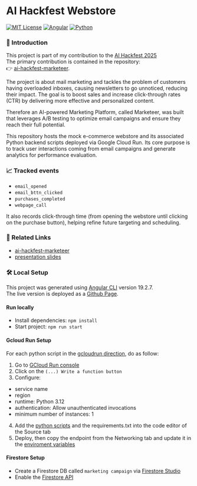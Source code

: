 # AI Hackfest Webstore

[![MIT License](https://img.shields.io/badge/license-MIT-blue.svg?color=blue)](./LICENSE.md)
[![Angular](https://img.shields.io/badge/Angular-%23DD0031.svg?logo=angular&logoColor=white)](https://angular.dev/)
[![Python](https://img.shields.io/badge/Python-3776AB?logo=python&logoColor=fff)](#)

### 📌 Introduction
This project is part of my contribution to the [AI Hackfest 2025](https://ai-hackfest-23772.devpost.com/)  \
The primary contribution is contained in the repository: \
👉 [ai-hackfest-marketeer](https://github.com/StephanieHhnbrg/ai-hackfest-marketeer).

The project is about mail marketing and tackles the problem of customers having overloaded inboxes, causing newsletters to go unnoticed, reducing their impact.
The goal is to boost sales and increase click-through rates (CTR) by delivering more effective and personalized content.

Therefore an AI-powered Marketing Platform, called Marketeer, was built that leverages A/B testing to optimize email campaigns and ensure they reach their full potential.

This repository hosts the mock e-commerce webstore and its associated Python backend scripts deployed via Google Cloud Run.
Its core purpose is to track user interactions coming from email campaigns and generate analytics for performance evaluation.

### 📈 Tracked events
* `email_opened`
* `email_bttn_clicked`
* `purchases_completed`
* `webpage_call`

It also records click-through time (from  opening the webstore until clicking on the purchase button), helping refine future targeting and scheduling.


### 🔗 Related Links
* [ai-hackfest-marketeer](https://github.com/StephanieHhnbrg/ai-hackfest-marketeer)
* [presentation slides](https://docs.google.com/presentation/d/e/2PACX-1vT4rmUlvcelOwf5hNHB_eoIHHoYhM1gh0xf7YV2z_uhADdzVt7d7KzcQUeL2MCCb8qpOc18vHEW7Ac6/pub?start=false&loop=false&delayms=3000)

### 🛠️ Local Setup
This project was generated using [Angular CLI](https://github.com/angular/angular-cli) version 19.2.7. \
The live version is deployed as a <a href='https://stephaniehhnbrg.github.io/ai-hackfest-webstore/' target='_blank'>Github Page</a>.

#### Run locally
- Install dependencies: `npm install`
- Start project: `npm run start`

#### Gcloud Run Setup
For each python script in the [gcloudrun direction](./gcloudrun), do as follow:
1. Go to [GCloud Run console](https://console.cloud.google.com/run)
2. Click on the `(...) Write a function button`
3. Configure:
- service name
- region
- runtime: Python 3.12
- authentication: Allow unauthenticated invocations
- minimum number of instances: 1
4. Add the [python scripts](./gcloudrun) and the requirements.txt into the code editor of the Source tab
5. Deploy, then copy the endpoint from the Networking tab and update it in the [enviroment variables](./src/environments) 

#### Firestore Setup
* Create a Firestore DB called `marketing campaign` via [Firestore Studio](https://console.cloud.google.com/firestore/databases)
* Enable the [Firestore API](https://console.cloud.google.com/apis/dashboard)
